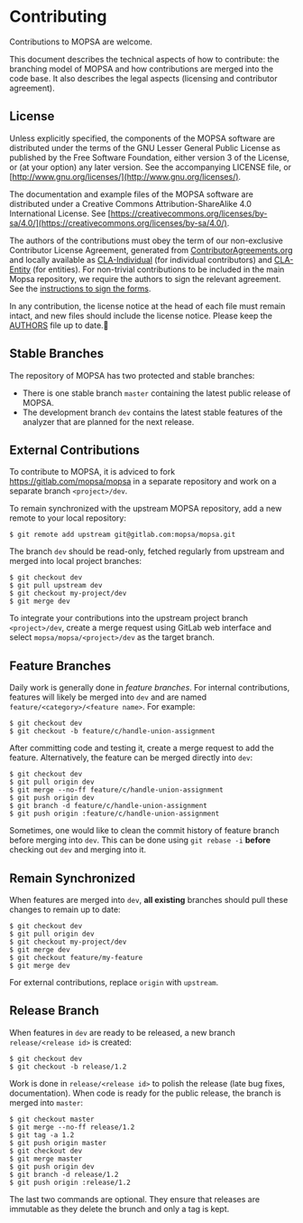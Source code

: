 Contributing
============

Contributions to MOPSA are welcome.

This document describes the technical aspects of how to contribute: the branching model of MOPSA and how contributions are merged into the code base.
It also describes the legal aspects (licensing and contributor agreement).


License
--------

Unless explicitly specified, the components of the MOPSA software are distributed under the terms of the GNU Lesser General Public License as published by the Free Software Foundation, either version 3 of the License, or (at your option) any later version.
See the accompanying LICENSE file, or [http://www.gnu.org/licenses/](http://www.gnu.org/licenses/).

The documentation and example files of the MOPSA software are distributed under a Creative Commons Attribution-ShareAlike 4.0 International License. See [https://creativecommons.org/licenses/by-sa/4.0/](https://creativecommons.org/licenses/by-sa/4.0/).

The authors of the contributions must obey the term of our non-exclusive Contributor License Agreement, generated from [ContributorAgreements.org](http://contributoragreements.org/) and locally available as [CLA-Individual](CLA-Individual.pdf) (for individual contributors) and [CLA-Entity](CLA-Entity.pdf) (for entities).
For non-trivial contributions to be included in the main Mopsa repository, we require the authors to sign the relevant agreement. See the [instructions to sign the forms](http://mopsa.lip6.fr/contributing.html).

In any contribution, the license notice at the head of each file must remain intact, and new files should include the license notice.
Please keep the [AUTHORS](AUTHORS) file up to date.



Stable Branches
---------------
The repository of MOPSA has two protected and stable branches: 
- There is one stable branch `master` containing the latest public release of MOPSA.
- The development branch `dev` contains the latest stable features of the analyzer that are planned for the next release.


External Contributions
----------------------
To contribute to MOPSA, it is adviced to fork https://gitlab.com/mopsa/mopsa in a separate repository and work on a separate branch `<project>/dev`.

To remain synchronized with the upstream MOPSA repository, add a new remote to your local repository:
```shell
$ git remote add upstream git@gitlab.com:mopsa/mopsa.git
```
The branch `dev` should be read-only, fetched regularly from upstream and merged into local project branches:
```shell
$ git checkout dev
$ git pull upstream dev
$ git checkout my-project/dev
$ git merge dev
```

To integrate your contributions into the upstream project branch `<project>/dev`, create a merge request using GitLab web interface and select `mopsa/mopsa/<project>/dev` as the target branch.


Feature Branches
----------------
Daily work is generally done in *feature branches*. For internal contributions, features will likely be merged into `dev` and are named `feature/<category>/<feature name>`. For example:
```shell
$ git checkout dev
$ git checkout -b feature/c/handle-union-assignment
```

After committing code and testing it, create a merge request to add the feature. Alternatively, the feature can be merged directly into `dev`:
```shell
$ git checkout dev
$ git pull origin dev
$ git merge --no-ff feature/c/handle-union-assignment
$ git push origin dev
$ git branch -d feature/c/handle-union-assignment
$ git push origin :feature/c/handle-union-assignment
```

Sometimes, one would like to clean the commit history of feature branch before merging into `dev`. This can be done using `git rebase -i` **before** checking out `dev` and merging into it.


Remain Synchronized
--------------------
When features are merged into `dev`, **all existing** branches should pull these changes to remain up to date:
```shell
$ git checkout dev
$ git pull origin dev
$ git checkout my-project/dev
$ git merge dev
$ git checkout feature/my-feature
$ git merge dev
```

For external contributions, replace `origin` with `upstream`.

Release Branch
---------------
When features in `dev` are ready to be released, a new branch `release/<release id>` is created:
```shell
$ git checkout dev
$ git checkout -b release/1.2
```

Work is done in `release/<release id>` to polish the release (late bug fixes, documentation). When code is ready for the public release, the branch is merged into `master`:
```shell
$ git checkout master
$ git merge --no-ff release/1.2
$ git tag -a 1.2
$ git push origin master
$ git checkout dev
$ git merge master
$ git push origin dev
$ git branch -d release/1.2
$ git push origin :release/1.2
```

The last two commands are optional. They ensure that releases are immutable as they delete the brunch and only a tag is kept.
